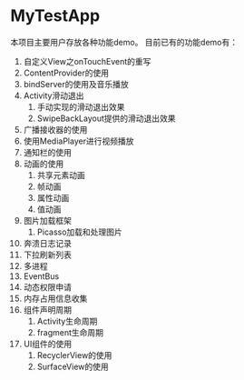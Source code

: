 # MyTestApp
本项目主要用户存放各种功能demo。
目前已有的功能demo有：
1. 自定义View之onTouchEvent的重写
1. ContentProvider的使用
1. bindServer的使用及音乐播放
1. Activity滑动退出
   1. 手动实现的滑动退出效果
   2. SwipeBackLayout提供的滑动退出效果
1. 广播接收器的使用
1. 使用MediaPlayer进行视频播放
1. 通知栏的使用
1. 动画的使用
   1. 共享元素动画
   1. 帧动画
   1. 属性动画
   1. 值动画
1. 图片加载框架
   1. Picasso加载和处理图片
1. 奔溃日志记录
1. 下拉刷新列表
1. 多进程
1. EventBus
1. 动态权限申请
1. 内存占用信息收集
1. 组件声明周期
   1. Activity生命周期
   1. fragment生命周期
1. UI组件的使用
   1. RecyclerView的使用
   2. SurfaceView的使用
